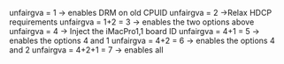 unfairgva = 1 -> enables DRM on old CPUID
unfairgva = 2 ->Relax HDCP requirements
unfairgva = 1+2 = 3 -> enables the two options above
unfairgva = 4 -> Inject the iMacPro1,1 board ID
unfairgva = 4+1 = 5 -> enables the options 4 and 1
unfairgva = 4+2 = 6 -> enables the options 4 and 2
unfairgva = 4+2+1 = 7 -> enables all